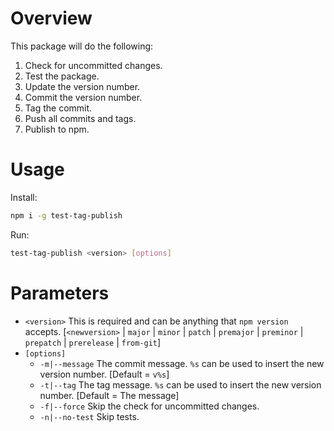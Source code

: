 # Overview

This package will do the following:

1.  Check for uncommitted changes.
2.  Test the package.
3.  Update the version number.
4.  Commit the version number.
5.  Tag the commit.
6.  Push all commits and tags.
7.  Publish to npm.

# Usage

Install:

```sh
npm i -g test-tag-publish
```

Run:

```sh
test-tag-publish <version> [options]
```

# Parameters

*   `<version>` This is required and can be anything that `npm version` accepts. \[`<newversion>` | `major` | `minor` | `patch` | `premajor` | `preminor` | `prepatch` | `prerelease` | `from-git`\]
*   `[options]`
    *   `-m|--message` The commit message. `%s` can be used to insert the new version number. \[Default = `v%s`\]
    *   `-t|--tag` The tag message. `%s` can be used to insert the new version number. \[Default = The message\]
    *   `-f|--force` Skip the check for uncommitted changes.
    *   `-n|--no-test` Skip tests.
